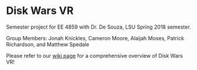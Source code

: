 # Disk Wars VR

Semester project for EE 4859 with Dr. De Souza, LSU Spring 2018 semester.

Group Members: Jonah Knickles, Cameron Moore, Alaijah Moses, Patrick Richardson, and Matthew Spedale

Please refer to our [wiki page](https://github.com/Mayor-Cam/VR-Disk-Wars/wiki) for a comprehensive overview of Disk Wars VR!
